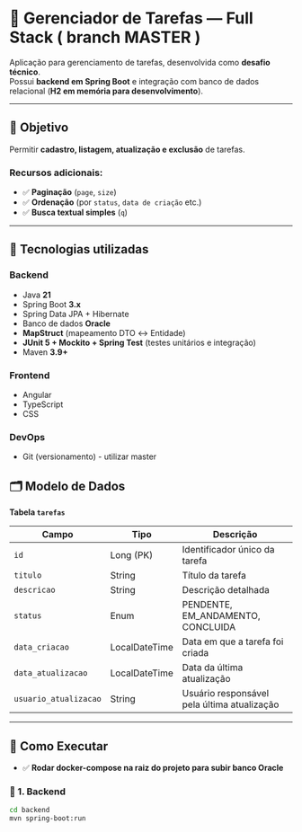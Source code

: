 # 📘 Gerenciador de Tarefas — Full Stack ( branch MASTER )

Aplicação para gerenciamento de tarefas, desenvolvida como **desafio técnico**.  
Possui **backend em Spring Boot** e integração com banco de dados relacional (**H2 em memória para desenvolvimento**).

---

## 🎯 Objetivo
Permitir **cadastro, listagem, atualização e exclusão** de tarefas.  

### Recursos adicionais:
- ✅ **Paginação** (`page`, `size`)  
- ✅ **Ordenação** (por `status`, `data de criação` etc.)  
- ✅ **Busca textual simples** (`q`)  

---

## 🔧 Tecnologias utilizadas

### **Backend**
- Java **21**
- Spring Boot **3.x**
- Spring Data JPA + Hibernate
- Banco de dados **Oracle** 
- **MapStruct** (mapeamento DTO ↔ Entidade)
- **JUnit 5 + Mockito + Spring Test** (testes unitários e integração)
- Maven **3.9+**

### **Frontend**
- Angular 
- TypeScript
- CSS 

### **DevOps**
- Git (versionamento) - utilizar master


## 🗂 Modelo de Dados

**Tabela `tarefas`**

| Campo               | Tipo              | Descrição                                    |
|----------------------|------------------|----------------------------------------------|
| `id`                | Long (PK)        | Identificador único da tarefa                 |
| `titulo`            | String           | Título da tarefa                              |
| `descricao`         | String           | Descrição detalhada                           |
| `status`            | Enum             | PENDENTE, EM_ANDAMENTO, CONCLUIDA             |
| `data_criacao`      | LocalDateTime    | Data em que a tarefa foi criada               |
| `data_atualizacao`  | LocalDateTime    | Data da última atualização                    |
| `usuario_atualizacao` | String         | Usuário responsável pela última atualização   |

---

## 🚀 Como Executar

- ✅ **Rodar docker-compose na raiz do projeto para subir banco Oracle**

### 🔹 1. Backend
```bash
cd backend
mvn spring-boot:run



